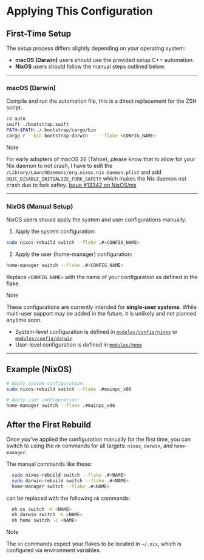 # Applying This Configuration

## First-Time Setup

The setup process differs slightly depending on your operating system:

- **macOS (Darwin)** users should use the provided setup C++ automation.
- **NixOS** users should follow the manual steps outlined below.

---

### macOS (Darwin)

Compile and run the automation file, this is a direct replacement for the ZSH script.

```sh
cd auto
swift ./bootstrap.swift
PATH=$PATH:./.bootstrap/cargo/bin
cargo r --bin bootstrap-darwin -- --flake <CONFIG_NAME>
```

> [!NOTE]
> For early adopters of macOS 26 (Tahoe), please know that
> to allow for your Nix daemon to not crash, I have to edit
> the `/Library/LaunchDaemons/org.nixos.nix-daemon.plist` and
> add `OBJC_DISABLE_INITIALIZE_FORK_SAFETY` which makes the Nix
> daemon not crash due to fork saftey. [Issue #13342 on NixOS/nix](https://github.com/NixOS/nix/issues/13342)

---

### NixOS (Manual Setup)

NixOS users should apply the system and user configurations manually.

1. Apply the system configuration:

```sh
sudo nixos-rebuild switch --flake .#<CONFIG_NAME>
```

2. Apply the user (home-manager) configuration:

```sh
home-manager switch --flake .#<CONFIG_NAME>
```

Replace `<CONFIG_NAME>` with the name of your configuration as defined in the flake.

> [!NOTE]
> These configurations are currently intended for **single-user systems**.
> While multi-user support may be added in the future, it is unlikely and not planned anytime soon.
>
> * System-level configuration is defined in [`modules/config/nixos`](../modules/config/nixos) or [`modules/config/darwin`](../modules/config/darwin)
> * User-level configuration is defined in [`modules/home`](../modules/home)

---

## Example (NixOS)

```sh
# Apply system configuration:
sudo nixos-rebuild switch --flake .#mainpc_x86

# Apply user configuration:
home-manager switch --flake .#mainpc_x86
```

## After the First Rebuild

Once you've applied the configuration manually for the first time, you can switch to using the `nh` commands for all targets: `nixos`, `darwin`, and `home-manager`.

The manual commands like these:

```sh
  sudo nixos-rebuild switch --flake .#<NAME>
  sudo darwin-rebuild switch --flake .#<NAME>
  home-manager switch --flake .#<NAME>
````

can be replaced with the following `nh` commands:

```sh
  nh os switch -H <NAME>
  nh darwin switch -H <NAME>
  nh home switch -c <NAME>
```

> [!NOTE]
> The `nh` commands expect your flakes to be located in `~/.nix`, which is configured via environment variables.
